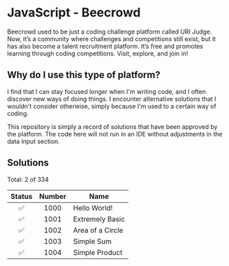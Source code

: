 # JavaScript - Beecrowd

Beecrowd used to be just a coding challenge platform called URI Judge. Now, it’s a community where challenges and competitions still exist, but it has also become a talent recruitment platform. It’s free and promotes learning through coding competitions. Visit, explore, and join in!

## Why do I use this type of platform?

I find that I can stay focused longer when I'm writing code, and I often discover new ways of doing things. I encounter alternative solutions that I wouldn't consider otherwise, simply because I'm used to a certain way of coding.

This repository is simply a record of solutions that have been approved by the platform. The code here will not run in an IDE without adjustments in the data input section.

## Solutions

Total: 2 of 334

| Status | Number  | Name                      |
|:--:    |:--:     |--                         |
| ✅    |1000      |Hello World!               |
| ✅    |1001      |Extremely Basic            |
| ✅    |1002      |Area of a Circle           |
| ✅    |1003      |Simple Sum                 |
| ✅    |1004      |Simple Product              |
